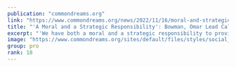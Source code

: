 ```yaml
---
publication: "commondreams.org"
link: "https://www.commondreams.org/news/2022/11/16/moral-and-strategic-responsibility-bowman-omar-lead-call-loss-and-damage-funding"
title: "'A Moral and a Strategic Responsibility': Bowman, Omar Lead Call for Loss and Damage Funding"
excerpt: "'We have both a moral and a strategic responsibility to provide comprehensive support for countries facing climate disaster, including debt forgiveness and reparations,' 13 lawmakers, led by Reps. Bow"
image: "https://www.commondreams.org/sites/default/files/styles/social_share_image/public/2021-12/GettyImages-1236921630-bowman.jpg?h=ba046cd8&itok=JuqPTc2O"
group: pro
rank: 18
---
```


